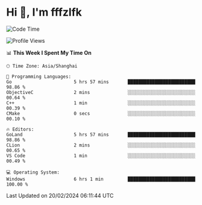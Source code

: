 # Hi 👋, I'm fffzlfk

<!--START_SECTION:waka-->
![Code Time](http://img.shields.io/badge/Code%20Time-658%20hrs%202%20mins-blue)

![Profile Views](http://img.shields.io/badge/Profile%20Views-0-blue)

📊 **This Week I Spent My Time On** 

```text
🕑︎ Time Zone: Asia/Shanghai

💬 Programming Languages: 
Go                       5 hrs 57 mins       █████████████████████████   98.86 % 
ObjectiveC               2 mins              ░░░░░░░░░░░░░░░░░░░░░░░░░   00.64 % 
C++                      1 min               ░░░░░░░░░░░░░░░░░░░░░░░░░   00.39 % 
CMake                    0 secs              ░░░░░░░░░░░░░░░░░░░░░░░░░   00.10 % 

🔥 Editors: 
GoLand                   5 hrs 57 mins       █████████████████████████   98.86 % 
CLion                    2 mins              ░░░░░░░░░░░░░░░░░░░░░░░░░   00.65 % 
VS Code                  1 min               ░░░░░░░░░░░░░░░░░░░░░░░░░   00.49 % 

💻 Operating System: 
Windows                  6 hrs 1 min         █████████████████████████   100.00 % 
```


 Last Updated on 20/02/2024 06:11:44 UTC
<!--END_SECTION:waka-->
